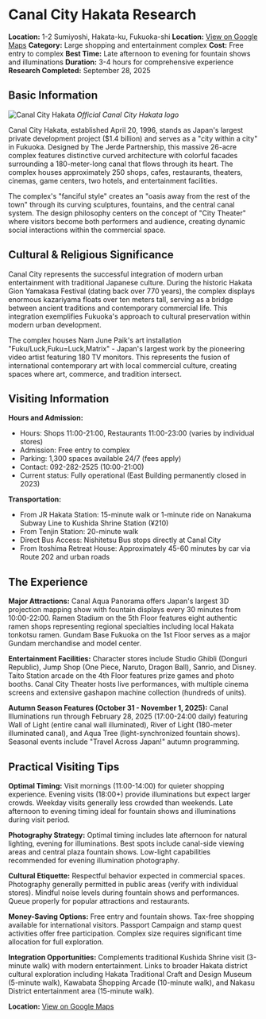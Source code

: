 # Canal City Hakata Research

**Location:** 1-2 Sumiyoshi, Hakata-ku, Fukuoka-shi
**Location:** [View on Google Maps](https://maps.google.com/maps?q=33.5903479,130.4100605)
**Category:** Large shopping and entertainment complex
**Cost:** Free entry to complex
**Best Time:** Late afternoon to evening for fountain shows and illuminations
**Duration:** 3-4 hours for comprehensive experience
**Research Completed:** September 28, 2025

## Basic Information

![Canal City Hakata](https://upload.wikimedia.org/wikipedia/en/5/5e/Canal_City_Hakata_logo.png)
*Official Canal City Hakata logo*

Canal City Hakata, established April 20, 1996, stands as Japan's largest private development project ($1.4 billion) and serves as a "city within a city" in Fukuoka. Designed by The Jerde Partnership, this massive 26-acre complex features distinctive curved architecture with colorful facades surrounding a 180-meter-long canal that flows through its heart. The complex houses approximately 250 shops, cafes, restaurants, theaters, cinemas, game centers, two hotels, and entertainment facilities.

The complex's "fanciful style" creates an "oasis away from the rest of the town" through its curving sculptures, fountains, and the central canal system. The design philosophy centers on the concept of "City Theater" where visitors become both performers and audience, creating dynamic social interactions within the commercial space.

## Cultural & Religious Significance

Canal City represents the successful integration of modern urban entertainment with traditional Japanese culture. During the historic Hakata Gion Yamakasa Festival (dating back over 770 years), the complex displays enormous kazariyama floats over ten meters tall, serving as a bridge between ancient traditions and contemporary commercial life. This integration exemplifies Fukuoka's approach to cultural preservation within modern urban development.

The complex houses Nam June Paik's art installation "Fuku/Luck,Fuku=Luck,Matrix" - Japan's largest work by the pioneering video artist featuring 180 TV monitors. This represents the fusion of international contemporary art with local commercial culture, creating spaces where art, commerce, and tradition intersect.

## Visiting Information

**Hours and Admission:**
- Hours: Shops 11:00-21:00, Restaurants 11:00-23:00 (varies by individual stores)
- Admission: Free entry to complex
- Parking: 1,300 spaces available 24/7 (fees apply)
- Contact: 092-282-2525 (10:00-21:00)
- Current status: Fully operational (East Building permanently closed in 2023)

**Transportation:**
- From JR Hakata Station: 15-minute walk or 1-minute ride on Nanakuma Subway Line to Kushida Shrine Station (¥210)
- From Tenjin Station: 20-minute walk
- Direct Bus Access: Nishitetsu Bus stops directly at Canal City
- From Itoshima Retreat House: Approximately 45-60 minutes by car via Route 202 and urban roads

## The Experience

**Major Attractions:**
Canal Aqua Panorama offers Japan's largest 3D projection mapping show with fountain displays every 30 minutes from 10:00-22:00. Ramen Stadium on the 5th Floor features eight authentic ramen shops representing regional specialties including local Hakata tonkotsu ramen. Gundam Base Fukuoka on the 1st Floor serves as a major Gundam merchandise and model center.

**Entertainment Facilities:**
Character stores include Studio Ghibli (Donguri Republic), Jump Shop (One Piece, Naruto, Dragon Ball), Sanrio, and Disney. Taito Station arcade on the 4th Floor features prize games and photo booths. Canal City Theater hosts live performances, with multiple cinema screens and extensive gashapon machine collection (hundreds of units).

**Autumn Season Features (October 31 - November 1, 2025):**
Canal Illuminations run through February 28, 2025 (17:00-24:00 daily) featuring Wall of Light (entire canal wall illuminated), River of Light (180-meter illuminated canal), and Aqua Tree (light-synchronized fountain shows). Seasonal events include "Travel Across Japan!" autumn programming.

## Practical Visiting Tips

**Optimal Timing:**
Visit mornings (11:00-14:00) for quieter shopping experience. Evening visits (18:00+) provide illuminations but expect larger crowds. Weekday visits generally less crowded than weekends. Late afternoon to evening timing ideal for fountain shows and illuminations during visit period.

**Photography Strategy:**
Optimal timing includes late afternoon for natural lighting, evening for illuminations. Best spots include canal-side viewing areas and central plaza fountain shows. Low-light capabilities recommended for evening illumination photography.

**Cultural Etiquette:**
Respectful behavior expected in commercial spaces. Photography generally permitted in public areas (verify with individual stores). Mindful noise levels during fountain shows and performances. Queue properly for popular attractions and restaurants.

**Money-Saving Options:**
Free entry and fountain shows. Tax-free shopping available for international visitors. Passport Campaign and stamp quest activities offer free participation. Complex size requires significant time allocation for full exploration.

**Integration Opportunities:**
Complements traditional Kushida Shrine visit (3-minute walk) with modern entertainment. Links to broader Hakata district cultural exploration including Hakata Traditional Craft and Design Museum (5-minute walk), Kawabata Shopping Arcade (10-minute walk), and Nakasu District entertainment area (15-minute walk).

**Location:** [View on Google Maps](https://www.google.com/maps/place/Canal+City+Hakata/@33.5902,130.4103,17z)
